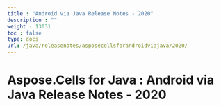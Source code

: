 ```yaml
---
title : "Android via Java Release Notes - 2020" 
description : "" 
weight : 13031 
toc : false
type: docs
url: /java/releasenotes/asposecellsforandroidviajava/2020/
---
```


# Aspose.Cells for Java : Android via Java Release Notes - 2020


